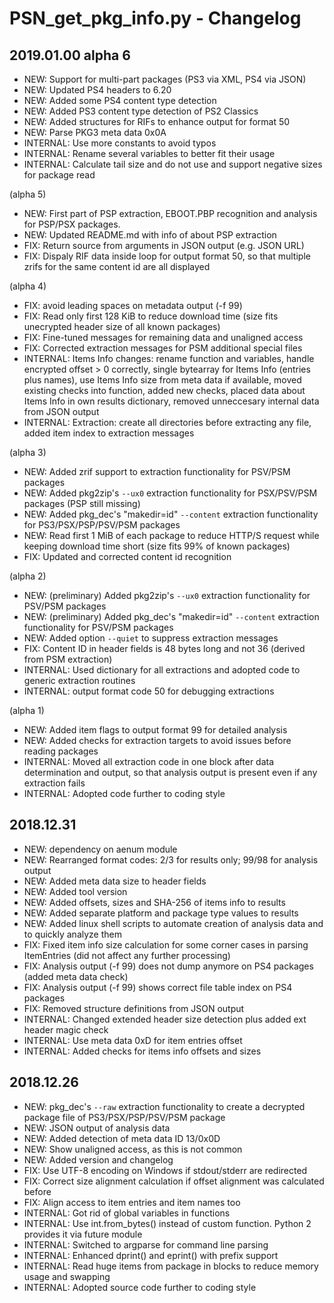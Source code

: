 # PSN_get_pkg_info.py - Changelog

## 2019.01.00 alpha 6
* NEW: Support for multi-part packages (PS3 via XML, PS4 via JSON)
* NEW: Updated PS4 headers to 6.20
* NEW: Added some PS4 content type detection
* NEW: Added PS3 content type detection of PS2 Classics
* NEW: Added structures for RIFs to enhance output for format 50
* NEW: Parse PKG3 meta data 0x0A
* INTERNAL: Use more constants to avoid typos
* INTERNAL: Rename several variables to better fit their usage
* INTERNAL: Calculate tail size and do not use and support negative sizes for package read

(alpha 5)
* NEW: First part of PSP extraction, EBOOT.PBP recognition and analysis for PSP/PSX packages.
* NEW: Updated README.md with info of about PSP extraction
* FIX: Return source from arguments in JSON output (e.g. JSON URL)
* FIX: Dispaly RIF data inside loop for output format 50, so that multiple zrifs for the same content id are all displayed

(alpha 4)
* FIX: avoid leading spaces on metadata output (-f 99)
* FIX: Read only first 128 KiB to reduce download time (size fits unecrypted header size of all known packages)
* FIX: Fine-tuned messages for remaining data and unaligned access
* FIX: Corrected extraction messages for PSM additional special files
* INTERNAL: Items Info changes: rename function and variables, handle encrypted offset > 0 correctly, single bytearray for Items Info (entries plus names), use Items Info size from meta data if available, moved existing checks into function, added new checks, placed data about Items Info in own results dictionary, removed unneccesary internal data from JSON output
* INTERNAL: Extraction: create all directories before extracting any file, added item index to extraction messages

(alpha 3)
* NEW: Added zrif support to extraction functionality for PSV/PSM packages
* NEW: Added pkg2zip's `--ux0` extraction functionality for PSX/PSV/PSM packages (PSP still missing)
* NEW: Added pkg_dec's "makedir=id" `--content` extraction functionality for PS3/PSX/PSP/PSV/PSM packages
* NEW: Read first 1 MiB of each package to reduce HTTP/S request while keeping download time short (size fits 99% of known packages)
* FIX: Updated and corrected content id recognition

(alpha 2)
* NEW: (preliminary) Added pkg2zip's `--ux0` extraction functionality for PSV/PSM packages
* NEW: (preliminary) Added pkg_dec's "makedir=id" `--content` extraction functionality for PSV/PSM packages
* NEW: Added option `--quiet` to suppress extraction messages
* FIX: Content ID in header fields is 48 bytes long and not 36 (derived from PSM extraction)
* INTERNAL: Used dictionary for all extractions and adopted code to generic extraction routines
* INTERNAL: output format code 50 for debugging extractions

(alpha 1)
* NEW: Added item flags to output format 99 for detailed analysis
* NEW: Added checks for extraction targets to avoid issues before reading packages
* INTERNAL: Moved all extraction code in one block after data determination and output, so that analysis output is present even if any extraction fails
* INTERNAL: Adopted code further to coding style

## 2018.12.31
* NEW: dependency on aenum module
* NEW: Rearranged format codes: 2/3 for results only; 99/98 for analysis output
* NEW: Added meta data size to header fields
* NEW: Added tool version
* NEW: Added offsets, sizes and SHA-256 of items info to results
* NEW: Added separate platform and package type values to results
* NEW: Added linux shell scripts to automate creation of analysis data and to quickly analyze them
* FIX: Fixed item info size calculation for some corner cases in parsing ItemEntries (did not affect any further processing)
* FIX: Analysis output (-f 99) does not dump anymore on PS4 packages (added meta data check)
* FIX: Analysis output (-f 99) shows correct file table index on PS4 packages
* FIX: Removed structure definitions from JSON output
* INTERNAL: Changed extended header size detection plus added ext header magic check
* INTERNAL: Use meta data 0xD for item entries offset
* INTERNAL: Added checks for items info offsets and sizes

## 2018.12.26
* NEW: pkg_dec's `--raw` extraction functionality to create a decrypted package file of PS3/PSX/PSP/PSV/PSM package
* NEW: JSON output of analysis data
* NEW: Added detection of meta data ID 13/0x0D
* NEW: Show unaligned access, as this is not common
* NEW: Added version and changelog
* FIX: Use UTF-8 encoding on Windows if stdout/stderr are redirected
* FIX: Correct size alignment calculation if offset alignment was calculated before
* FIX: Align access to item entries and item names too
* INTERNAL: Got rid of global variables in functions
* INTERNAL: Use int.from_bytes() instead of custom function. Python 2 provides it via future module
* INTERNAL: Switched to argparse for command line parsing
* INTERNAL: Enhanced dprint() and eprint() with prefix support
* INTERNAL: Read huge items from package in blocks to reduce memory usage and swapping
* INTERNAL: Adopted source code further to coding style
